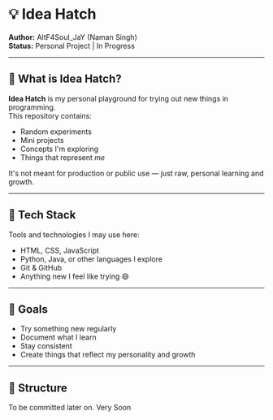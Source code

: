 # 💡 Idea Hatch

**Author:** AltF4Soul_JaY (Naman Singh)  
**Status:** Personal Project | In Progress

---

## 🧠 What is Idea Hatch?

**Idea Hatch** is my personal playground for trying out new things in programming.  
This repository contains:
- Random experiments
- Mini projects
- Concepts I'm exploring
- Things that represent *me*

It's not meant for production or public use — just raw, personal learning and growth.

---

## 🧰 Tech Stack

Tools and technologies I may use here:
- HTML, CSS, JavaScript
- Python, Java, or other languages I explore
- Git & GitHub
- Anything new I feel like trying 😄

---

## 🎯 Goals

- Try something new regularly
- Document what I learn
- Stay consistent
- Create things that reflect my personality and growth

---

## 📁 Structure

To be committed later on.
Very Soon
